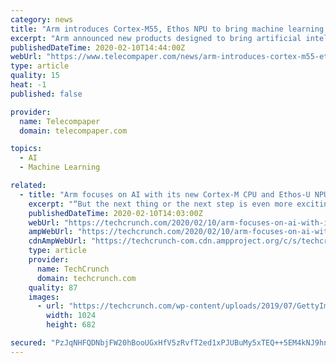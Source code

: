 ```yaml
---
category: news
title: "Arm introduces Cortex-M55, Ethos NPU to bring machine learning to more devices"
excerpt: "Arm announced new products designed to bring artificial intelligence to new types of tiny sensors. The portfolio additions include new machine learning IP, the Arm Cortex-M55 processor and Arm Ethos-U55 NPU, a micro neural processing unit for the Cortex-M platform for microcontrollers. The new IP and supporting unified toolchain enable AI ..."
publishedDateTime: 2020-02-10T14:44:00Z
webUrl: "https://www.telecompaper.com/news/arm-introduces-cortex-m55-ethos-npu-to-bring-machine-learning-to-more-devices--1325986"
type: article
quality: 15
heat: -1
published: false

provider:
  name: Telecompaper
  domain: telecompaper.com

topics:
  - AI
  - Machine Learning

related:
  - title: "Arm focuses on AI with its new Cortex-M CPU and Ethos-U NPU"
    excerpt: "“But the next thing or the next step is even more exciting to me: to get AI everywhere. And here we are talking about bringing the benefits of AI down to the IoT endpoints, including microcontrollers and therefore to a much larger scale of users and applications — literally billions more.” That’s very much what this combination of ..."
    publishedDateTime: 2020-02-10T14:03:00Z
    webUrl: "https://techcrunch.com/2020/02/10/arm-focuses-on-ai-with-its-new-cortex-m-cpu-and-ethos-u-npu/"
    ampWebUrl: "https://techcrunch.com/2020/02/10/arm-focuses-on-ai-with-its-new-cortex-m-cpu-and-ethos-u-npu/amp/"
    cdnAmpWebUrl: "https://techcrunch-com.cdn.ampproject.org/c/s/techcrunch.com/2020/02/10/arm-focuses-on-ai-with-its-new-cortex-m-cpu-and-ethos-u-npu/amp/"
    type: article
    provider:
      name: TechCrunch
      domain: techcrunch.com
    quality: 87
    images:
      - url: "https://techcrunch.com/wp-content/uploads/2019/07/GettyImages-1146397412.jpg?w=1024"
        width: 1024
        height: 682

secured: "PzJqNHFQDNbjFW20hBooUGxHfV5zRvfT2ed1xPJUBuMy5xTEQ++5EM4kNJ9hn9TwyuWyKnqWyUjXsXzpCGKWshGHOs7dZrnYjZUHgABWGCXq5PzReeHNi+sjsgTdB/WC4UxztFcBZoTxd+dx4HmhaD1qPcrf+ROZICM+g33ZwZuqld0Lxk4zq4WJUtNmCxsem0Lgd+5F+YLYFsl7jIXtvJ3onwvdnpIzjOJu627PyaSMx2tk37WmhNBnLrDjJw34cHb82dMCWgiD1Sb5Noi2ZDCG+uYeKOkxRvVmmjuFUgwqyVtv0uWnC7HQFowimM68;8IIDCgSnytWXfMaS8AYhGg=="
---
```


